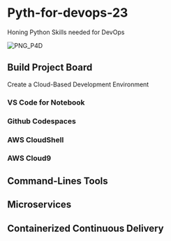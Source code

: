 # Pyth-for-devops-23
Honing Python Skills needed for DevOps

![PNG_P4D](https://user-images.githubusercontent.com/50235388/230630033-bb528803-be76-457d-afb8-fa2eb5dd763d.png)

## Build Project Board

Create a Cloud-Based Development Environment

### VS Code for Notebook
### Github Codespaces
### AWS CloudShell
### AWS Cloud9


## Command-Lines Tools

## Microservices

## Containerized Continuous Delivery
